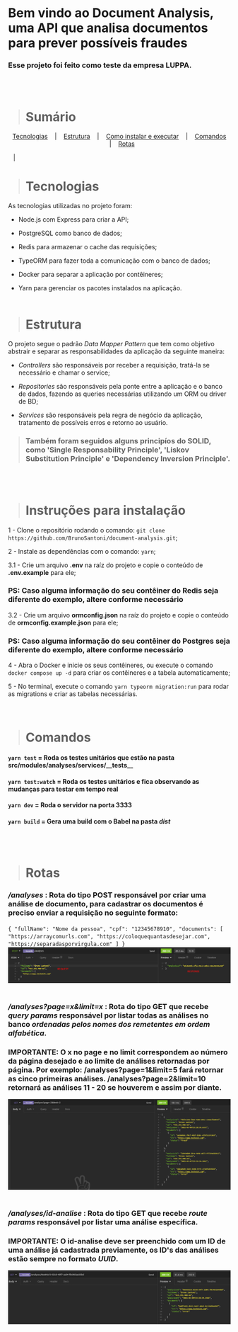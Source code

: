 # Bem vindo ao Document Analysis, uma API que analisa documentos para prever possíveis fraudes
### Esse projeto foi feito como teste da empresa LUPPA.
<br/><br/>

> # Sumário

<p align="center">
  <a href="#-tecnologias">Tecnologias</a>
  &nbsp;&nbsp;&nbsp;|&nbsp;&nbsp;&nbsp;
  <a href="#-estrutura">Estrutura</a>
  &nbsp;&nbsp;&nbsp;|&nbsp;&nbsp;&nbsp;
  <a href="#-Instruções-para-instalação">Como instalar e executar</a>
  &nbsp;&nbsp;&nbsp;|&nbsp;&nbsp;&nbsp;
  <a href="#-comandos">Comandos</a>
  &nbsp;&nbsp;&nbsp;|&nbsp;&nbsp;&nbsp;
  <a href="#-rotas">Rotas</a>
</p>
&nbsp;&nbsp;&nbsp;|&nbsp;&nbsp;&nbsp;

> # Tecnologias
As tecnologias utilizadas no projeto foram:
- Node.js com Express para criar a API;

- PostgreSQL como banco de dados;

- Redis para armazenar o cache das requisições;

- TypeORM para fazer toda a comunicação com o banco  de dados;

- Docker para separar a aplicação por contêineres;

- Yarn para gerenciar os pacotes instalados na aplicação.
<br/><br/>

> # Estrutura
O projeto segue o padrão _Data Mapper Pattern_ que tem como objetivo abstrair e separar as responsabilidades da aplicação da seguinte maneira:
- _Controllers_ são responsáveis por receber a requisição, tratá-la se necessário e chamar o service;

- _Repositories_ são responsáveis pela ponte entre a aplicação e o banco de dados, fazendo as queries necessárias utilizando um ORM ou driver de BD;

- _Services_ são responsáveis pela regra de negócio da aplicação, tratamento de possíveis erros e retorno ao usuário.

> ### Também foram seguidos alguns principíos do SOLID, como 'Single Responsability Principle', 'Liskov Substitution Principle' e 'Dependency Inversion Principle'.
<br/><br/>

> # Instruções para instalação
1 - Clone o repositório rodando o comando: `git clone https://github.com/BrunoSantoni/document-analysis.git`;

2 - Instale as dependências com o comando: `yarn`;

3.1 - Crie um arquivo __.env__ na raíz do projeto e copie o conteúdo de __.env.example__ para ele;
### __PS: Caso alguma informação do seu contêiner do Redis seja diferente do exemplo, altere conforme necessário__

3.2 - Crie um arquivo __ormconfig.json__ na raíz do projeto e copie o conteúdo de __ormconfig.example.json__ para ele;
### __PS: Caso alguma informação do seu contêiner do Postgres seja diferente do exemplo, altere conforme necessário__

4 - Abra o Docker e inicie os seus contêineres, ou execute o comando `docker compose up -d` para criar os contêineres e a tabela automaticamente;

5 - No terminal, execute o comando `yarn typeorm migration:run` para rodar as migrations e criar as tabelas necessárias.
<br/><br/><br/>

> # Comandos

#### `yarn test` = Roda os testes unitários que estão na pasta src/modules/analyses/services/&#95;&#95;tests&#95;&#95;
#### `yarn test:watch` = Roda os testes unitários e fica observando as mudanças para testar em tempo real
#### `yarn dev` = Roda o servidor na porta __3333__
#### `yarn build` = Gera uma build com o Babel na pasta *dist*
<br/><br/>

> # Rotas

### _/analyses_ : Rota do tipo POST responsável por criar uma análise de documento, para cadastrar os documentos é preciso enviar a requisição no seguinte formato:

`
{
	"fullName": "Nome da pessoa",
	"cpf": "12345678910",
	"documents": [
		"https://arraycomurls.com",
    "https://coloquequantasdesejar.com",
    "https://separadasporvirgula.com"
	]
}
`
![Requisição POST na rota localhost:3333/analyses](/assets/analyses-post-route.png)
<br/><br/>

### _/analyses?page=__x__&limit=__x___ : Rota do tipo GET que recebe *query params* responsável por listar todas as análises no banco *ordenadas pelos nomes dos remetentes em ordem alfabética*.
### __IMPORTANTE__: O __x__ no page e no limit correspondem ao número da página desejado e ao limite de análises retornadas por página. Por exemplo: /analyses?page=1&limit=5 fará retornar as cinco primeiras análises. /analyses?page=2&limit=10 retornará as análises 11 - 20 se houverem e assim por diante.
![Requisição GET na rota localhost:3333/analyses](/assets/analyses-get-route.png)
<br/><br/>

### _/analyses/__id-analise___ : Rota do tipo GET que recebe *route params* responsável por listar uma análise específica.
### __IMPORTANTE__: O __id-analise__ deve ser preenchido com um ID de uma análise já cadastrada previamente, os ID's das análises estão sempre no formato _UUID_.
![Requisição GET na rota localhost:3333/analyses/id](/assets/analyses-get-specific-route.png)
